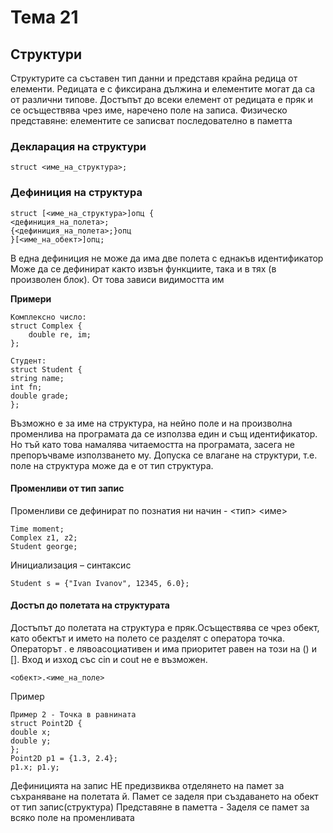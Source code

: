 # Тема 21
## Структури
Структурите са съставен тип данни и представя крайна редица от елементи. Редицата е с фиксирана дължина и елементите могат да са от различни типове.
Достъпът до всеки елемент от редицата е пряк и се осъществява чрез име, наречено поле на записа. Физическо представяне: елементите се записват последователно в паметта
### Декларация на структури
````
struct <име_на_структура>;
````
### Дефиниция на структура
````
struct [<име_на_структура>]опц {
<дефиниция_на_полета>;
{<дефиниция_на_полета>;}опц
}[<име_на_обект>]опц;

````
В една дефиниция не може да има две полета с еднакъв идентификатор
Може да се дефинират както извън функциите, така и в тях (в произволен блок). От това зависи видимостта им

<b>Примери</b>
````
Комплексно число:
struct Complex {
    double re, im;
};

Студент:
struct Student {
string name;
int fn;
double grade;
};
````
Възможно е за име на структура, на нейно поле и на произволна променлива на програмата да се използва един и същ идентификатор. Но тъй като това намалява читаемостта на програмата, засега не препоръчваме използването му. Допуска се влагане на структури, т.е. поле на структура може да е от тип структура. 
#### Променливи от тип запис
Променливи се дефинират по познатия ни начин - <тип> <име>
````
Time moment;
Complex z1, z2;
Student george;
````
Инициализация – синтаксис
````
Student s = {"Ivan Ivanov", 12345, 6.0};
````

#### Достъп до полетата на структурата
Достъпът до полетата на структура е пряк.Oсъществява се чрез обект, като обектът и името на полето се разделят с оператора точка.  Операторът . е лявоасоциативен и има приоритет равен на този на () и []. Вход и изход със cin и cout не е възможен.
````
<обект>.<име_на_поле>
````
Пример
````
Пример 2 - Точка в равнината
struct Point2D {
double x;
double y;
};
Point2D p1 = {1.3, 2.4};
p1.x; p1.y;
````
Дефиницията на запис НЕ предизвиква отделянето на памет за съхраняване на полетата й. Памет се заделя при създаването на обект от тип запис(структура)
Представяне в паметта - Заделя се памет за всяко поле на променливата

